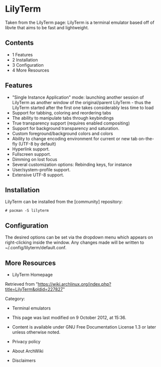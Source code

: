 LilyTerm
========

Taken from the LilyTerm page: LilyTerm is a terminal emulator based off
of libvte that aims to be fast and lightweight.

Contents
--------

-   1 Features
-   2 Installation
-   3 Configuration
-   4 More Resources

Features
--------

-   "Single Instance Application" mode: launching another session of
    LilyTerm as another window of the original/parent LilyTerm - thus
    the LilyTerm started after the first one takes considerably less
    time to load
-   Support for tabbing, coloring and reordering tabs
-   The ability to manipulate tabs through keybindings
-   True transparency support (requires enabled compositing)
-   Support for background transparency and saturation.
-   Custom foreground/background colors and colors
-   Ability to change encoding environment for current or new tab
    on-the-fly (UTF-8 by default)
-   Hyperlink support.
-   Fullscreen support.
-   Dimming on lost focus
-   Several customization options: Rebinding keys, for instance
-   User/system-profile support.
-   Extensive UTF-8 support.

Installation
------------

LilyTerm can be installed from the [community] repository:

    # pacman -S lilyterm

Configuration
-------------

The desired options can be set via the dropdown menu which appears on
right-clicking inside the window. Any changes made will be written to
~/.config/lilyterm/default.conf.

More Resources
--------------

-   LilyTerm Homepage

Retrieved from
"https://wiki.archlinux.org/index.php?title=LilyTerm&oldid=227827"

Category:

-   Terminal emulators

-   This page was last modified on 9 October 2012, at 15:36.
-   Content is available under GNU Free Documentation License 1.3 or
    later unless otherwise noted.
-   Privacy policy
-   About ArchWiki
-   Disclaimers
